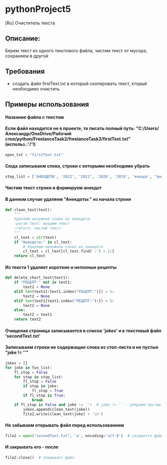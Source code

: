 # pythonProject5

[Ru] Очиститель текста

## Описание:

Берем текст из одного текстового файла, чистим текст от мусора, сохраняем в другой

## Требования

* создать файл firstText.txt в который скопировать текст, кторый необходимо очистить

## Примеры использования

#### Название файла с текстом

#### Если файл находится не в проекте, то писать полный путь: "C:/Users/Александр/OneDrive/Рабочий стол/python/FreelanceTask2/freelanceTask3/firstText.txt" (использ.:'/'!)

```python
open_txt = "firstText.txt"
```

#### Сюда записываем слова, строки с которыми необходимо убрать

```python
stop_list = ['АНЕКДОТЫ', '2022', "2021", '2020', '2019', 'января', "анекдоты", "­"]
```

#### Чистим текст строки и формируем анекдот

#### В данном случае удаляем "Анекдоты:" из начала строки

```python
def clean_text(text):
    """
    Удаляем ненужное слово из анекдота.
    :param text: вводим текст
    :return: чистый текст
    """
    cl_text = str(text)
    if "Анекдоты:" in cl_text:
        # Удаляем ненужное слово из анекдота
        cl_text = cl_text[cl_text.find(':') + 1:]
    return cl_text
```
#### Из текста 1 удаляет короткие и неполные рецепты
```python
def delete_chort_text(text1):
    if "PEЦEПT:" not in text1:
        text2 = None
    elif len(text1[:text1.index("PEЦEПT:")]) < 5:
        text2 = None
    elif len(text1[text1.index("PEЦEПT:"):]) < 5:
        text2 = None
    else:
        text2 = text1
    return text2
```
#### Очищеная страница записывается в список 'jokes' и в текстовый файл 'secondText.txt'
#### Записываем строки не содержащие слова из стоп-листа и не пустые "joke != ''"

```python
jokes = []
for joke in fun_list:
    fl_stop = False
    for stop in stop_list:
        fl_stop = False
        if stop in joke:
            fl_stop = True
        if fl_stop is True:
            break
    if fl_stop is False and joke != '':  # joke != '' - убираем пустые строки
        jokes.append(clean_text(joke))
        file2.write(clean_text(joke) + '\n')
```

#### Не забываем открывать файл перед использованием

```python
file2 = open("secondText.txt", 'w', encoding='utf-8')  # создается файл, 'w' - запись файла
```

#### И закрывать его - после

```python
file2.close()  # закрывает файл
```